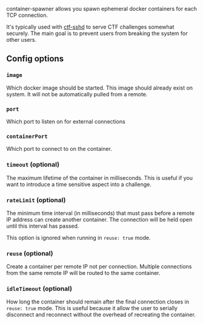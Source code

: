 container-spawner allows you spawn ephemeral docker containers for each TCP connection.

It's typically used with [ctf-sshd](https://github.com/gartnera/ctf-sshd) to serve CTF challenges somewhat securely. The main goal is to prevent users from breaking the system for other users.

## Config options

### `image`

Which docker image should be started. This image should already exist on system. It will not be automatically pulled from a remote.

### `port`

Which port to listen on for external connections

### `containerPort`

Which port to connect to on the container.

### `timeout` (optional)

The maximum lifetime of the container in milliseconds. This is useful if you want to introduce a time sensitive aspect into a challenge.

### `rateLimit` (optional)

The minimum time interval (in milliseconds) that must pass before a remote IP address can create another container. The connection will be held open until this interval has passed.

This option is ignored when running in `reuse: true` mode.

### `reuse` (optional)

Create a container per remote IP not per connection. Multiple connections from the same remote IP will be routed to the same container.

### `idleTimeout` (optional)

How long the container should remain after the final connection closes in `reuse: true` mode. This is useful because it allow the user to serially disconnect and reconnect without the overhead of recreating the container.
